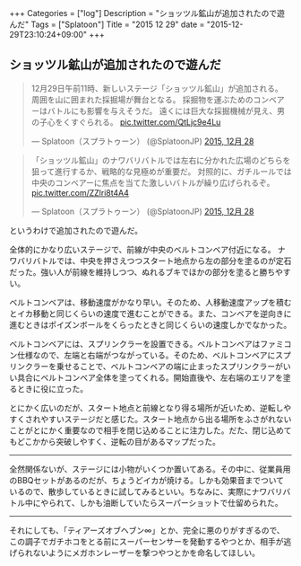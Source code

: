 +++
Categories = ["log"]
Description = "ショッツル鉱山が追加されたので遊んだ"
Tags = ["Splatoon"]
Title = "2015 12 29"
date = "2015-12-29T23:10:24+09:00"
+++

## ショッツル鉱山が追加されたので遊んだ
<blockquote class="twitter-tweet" lang="ja"><p lang="ja" dir="ltr">12月29日午前11時、新しいステージ「ショッツル鉱山」が追加される。&#10;周囲を山に囲まれた採掘場が舞台となる。&#10;採掘物を運ぶためのコンベアーはバトルにも影響を与えそうだ。&#10;遠くには巨大な採掘機械が見え、男の子心をくすぐられる。 <a href="https://t.co/QtLjc9e4Lu">pic.twitter.com/QtLjc9e4Lu</a></p>&mdash; Splatoon（スプラトゥーン） (@SplatoonJP) <a href="https://twitter.com/SplatoonJP/status/681392472816144384">2015, 12月 28</a></blockquote>
<script async src="//platform.twitter.com/widgets.js" charset="utf-8"></script>

<blockquote class="twitter-tweet" lang="ja"><p lang="ja" dir="ltr">「ショッツル鉱山」のナワバリバトルでは左右に分かれた広場のどちらを狙って進行するか、戦略的な見極めが重要だ。&#10;対照的に、ガチルールでは中央のコンベアーに焦点を当てた激しいバトルが繰り広げられるぞ。 <a href="https://t.co/ZZlri8t4A4">pic.twitter.com/ZZlri8t4A4</a></p>&mdash; Splatoon（スプラトゥーン） (@SplatoonJP) <a href="https://twitter.com/SplatoonJP/status/681392595965054976">2015, 12月 28</a></blockquote>
<script async src="//platform.twitter.com/widgets.js" charset="utf-8"></script>

というわけで追加されたので遊んだ。

全体的にかなり広いステージで、前線が中央のベルトコンベア付近になる。
ナワバリバトルでは、中央を押さえつつスタート地点から左の部分を塗るのが定石だった。強い人が前線を維持しつつ、ぬれるブキでほかの部分を塗ると勝ちやすい。

ベルトコンベアは、移動速度がかなり早い。そのため、人移動速度アップを積むとイカ移動と同じくらいの速度で進むことができる。また、コンベアを逆向きに進むときはポイズンボールをくらったときと同じくらいの速度しかでなかった。

ベルトコンベアには、スプリンクラーを設置できる。ベルトコンベアはファミコン仕様なので、左端と右端がつながっている。そのため、ベルトコンベアにスプリンクラーを乗せることで、ベルトコンベアの端に止まったスプリンクラーがいい具合にベルトコンベア全体を塗ってくれる。開始直後や、左右端のエリアを塗るときに役に立った。

とにかく広いのだが、スタート地点と前線となり得る場所が近いため、逆転しやすくされやすいステージだと感じた。スタート地点から出る場所をふさがれないことがとにかく重要なので相手を閉じ込めることに注力した。だた、閉じ込めてもどこかから突破しやすく、逆転の目があるマップだった。

----

全然関係ないが、ステージには小物がいくつか置いてある。その中に、従業員用のBBQセットがあるのだが、ちょうどイカが焼ける。しかも効果音までついているので、散歩しているときに試してみるといい。ちなみに、実際にナワバリバトル中にやられて、しかも油断していたらスーパーショットで仕留められた。

----

それにしても、「ティアーズオブヘブン∞」とか、完全に悪のりがすぎるので、この調子でガチホコをとる前にスーパーセンサーを発動するやつとか、相手が逃げられないようにメガホンレーザーを撃つやつとかを命名してほしい。